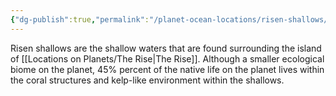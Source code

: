```yaml
---
{"dg-publish":true,"permalink":"/planet-ocean-locations/risen-shallows/"}
---
```


Risen shallows are the shallow waters that are found surrounding the island of [[Locations on Planets/The Rise\|The Rise]]. Although a smaller ecological biome on the planet, 45% percent of the native life on the planet lives within the coral structures and kelp-like environment within the shallows.